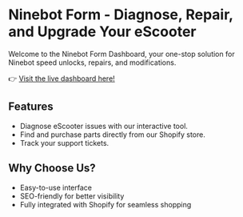 # Ninebot Form - Diagnose, Repair, and Upgrade Your eScooter
Welcome to the Ninebot Form Dashboard, your one-stop solution for Ninebot speed unlocks, repairs, and modifications.

👉 [Visit the live dashboard here!](https://rollin-royal.github.io/ninebot-form/)

## Features
- Diagnose eScooter issues with our interactive tool.
- Find and purchase parts directly from our Shopify store.
- Track your support tickets.

## Why Choose Us?
- Easy-to-use interface
- SEO-friendly for better visibility
- Fully integrated with Shopify for seamless shopping
